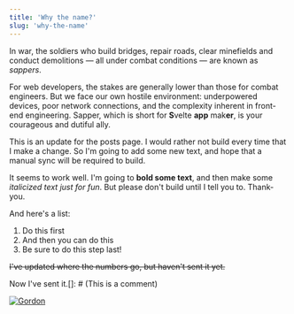 ```yaml
---
title: 'Why the name?'
slug: 'why-the-name'
---
```


In war, the soldiers who build bridges, repair roads, clear minefields and conduct demolitions — all under combat conditions — are known as _sappers_.

For web developers, the stakes are generally lower than those for combat engineers. But we face our own hostile environment: underpowered devices, poor network connections, and the complexity inherent in front-end engineering. Sapper, which is short for **S**velte **app** mak**er**, is your courageous and dutiful ally.

This is an update for the posts page. I would rather not build every time that I make a change. So I'm going to add some new text, and hope that a manual sync will be required to build.

It seems to work well. I'm going to **bold some text**, and then make some _italicized text just for fun_. But please don't build until I tell you to. Thank- you.

And here's a list:

1.  Do this first
2.  And then you can do this
3.  Be sure to do this step last!

~~I've updated where the numbers go, but haven't sent it yet.~~

Now I've sent it.[]: # (This is a comment)

<!-- and this is a comment -->

[![Gordon](http://img.youtube.com/vi/mhDJNfV7hjk/0.jpg)](http://www.youtube.com/watch?v=mhDJNfV7hjk 'https://i.ytimg.com/vi/mhDJNfV7hjk/hq720.jpg?sqp=-oaymwEcCOgCEMoBSFXyq4qpAw4IARUAAIhCGAFwAcABBg==&rs=AOn4CLAuYirNSwShmrxBMG9fexNm6xveRg')

<img src="https://eager-beaver-78b66e.netlify.app/images/431-1024x1024.jpg"
     alt=""
 />

<!--stackedit_data:
eyJoaXN0b3J5IjpbLTIwMzU0NDc5LC03ODMyNjMwMDksLTU1NT
AxODE3MywtMTM4NDU1MTg0OSwtNTU0ODk1MTUyLC0xOTgzNDk4
Mzc5LC0xNDE4MTk0ODAsMTcxNDE5MTI5OSwtMjEyNzg1MDY0NF
19
-->